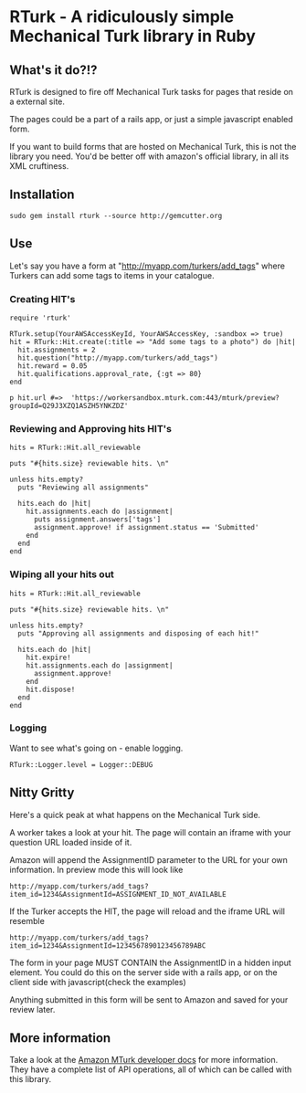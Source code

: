 # RTurk - A ridiculously simple Mechanical Turk library in Ruby

## What's it do?!?

RTurk is designed to fire off Mechanical Turk tasks for pages that reside on a external site.

The pages could be a part of a rails app, or just a simple javascript enabled form.

If you want to build forms that are hosted on Mechanical Turk, this is not the library you need.
You'd be better off with amazon's official library, in all its XML cruftiness.

## Installation

    sudo gem install rturk --source http://gemcutter.org
    
## Use

Let's say you have a form at "http://myapp.com/turkers/add_tags" where Turkers can add some tags to items in your catalogue.

### Creating HIT's

    require 'rturk'

    RTurk.setup(YourAWSAccessKeyId, YourAWSAccessKey, :sandbox => true)
    hit = RTurk::Hit.create(:title => "Add some tags to a photo") do |hit|
      hit.assignments = 2
      hit.question("http://myapp.com/turkers/add_tags")
      hit.reward = 0.05
      hit.qualifications.approval_rate, {:gt => 80}
    end
    
    p hit.url #=>  'https://workersandbox.mturk.com:443/mturk/preview?groupId=Q29J3XZQ1ASZH5YNKZDZ'
    
### Reviewing and Approving hits HIT's

    hits = RTurk::Hit.all_reviewable

    puts "#{hits.size} reviewable hits. \n"

    unless hits.empty?
      puts "Reviewing all assignments"
  
      hits.each do |hit|
        hit.assignments.each do |assignment|
          puts assignment.answers['tags']
          assignment.approve! if assignment.status == 'Submitted'
        end
      end
    end
  
### Wiping all your hits out

    hits = RTurk::Hit.all_reviewable

    puts "#{hits.size} reviewable hits. \n"

    unless hits.empty?
      puts "Approving all assignments and disposing of each hit!"
  
      hits.each do |hit|
        hit.expire!
        hit.assignments.each do |assignment|
          assignment.approve!
        end
        hit.dispose!
      end
    end
    
    
### Logging
Want to see what's going on - enable logging.

    RTurk::Logger.level = Logger::DEBUG
    
## Nitty Gritty

Here's a quick peak at what happens on the Mechanical Turk side.

A worker takes a look at your hit. The page will contain an iframe with your question URL loaded inside of it.

Amazon will append the AssignmentID parameter to the URL for your own information. In preview mode this will look like

    http://myapp.com/turkers/add_tags?item_id=1234&AssignmentId=ASSIGNMENT_ID_NOT_AVAILABLE
    
If the Turker accepts the HIT, the page will reload and the iframe URL will resemble

    http://myapp.com/turkers/add_tags?item_id=1234&AssignmentId=1234567890123456789ABC
    
The form in your page MUST CONTAIN the AssignmentID in a hidden input element. You could do this on the server side with a rails app, or on the client side with javascript(check the examples)

Anything submitted in this form will be sent to Amazon and saved for your review later.

## More information

Take a look at the [Amazon MTurk developer docs](http://docs.amazonwebservices.com/AWSMechTurk/latest/AWSMechanicalTurkRequester/) for more information. They have a complete list of API operations, all of which can be called with this library.

    
    